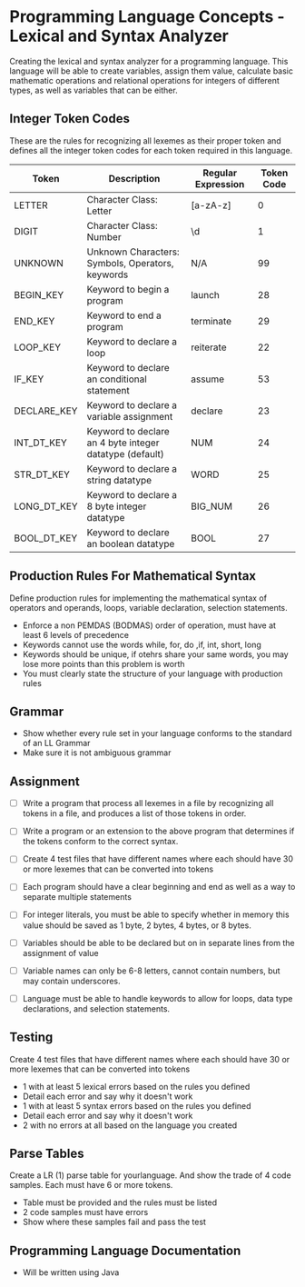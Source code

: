 # Programming Language Concepts - Lexical and Syntax Analyzer
Creating the lexical and syntax analyzer for a programming language. This language will be able to create variables, assign them value, calculate basic mathematic operations and relational operations for integers of different types, as well as variables that can be either.

## Integer Token Codes
These are the rules for recognizing all lexemes as their proper token and defines all the integer token codes for each token required in this language.

| Token | Description | Regular Expression | Token Code |
| ----- |    -----    |       -----        |    -----   |
| LETTER | Character Class: Letter | [a-zA-z] | 0 |
| DIGIT | Character Class: Number | \d | 1 |
| UNKNOWN | Unknown Characters: Symbols, Operators, keywords | N/A | 99 |
| BEGIN_KEY | Keyword to begin a program | launch | 28 |
| END_KEY | Keyword to end a program | terminate | 29 |
| LOOP_KEY | Keyword to declare a loop | reiterate | 22 | 
| IF_KEY | Keyword to declare an conditional statement | assume | 53 | 
| DECLARE_KEY | Keyword to declare a variable assignment | declare | 23 |
| INT_DT_KEY | Keyword to declare an 4 byte integer datatype (default) | NUM | 24 | 
| STR_DT_KEY | Keyword to declare a string datatype | WORD | 25 |
| LONG_DT_KEY | Keyword to declare a 8 byte integer datatype | BIG_NUM | 26 |
| BOOL_DT_KEY | Keyword to declare an boolean datatype | BOOL | 27 |


## Production Rules For Mathematical Syntax
Define production rules for implementing the mathematical syntax of operators and operands, loops, variable declaration, selection statements.
- Enforce a non PEMDAS (BODMAS) order of operation, must have at least 6 levels of precedence
- Keywords cannot use the words while, for, do ,if, int, short, long
 - Keywords should be unique, if otehrs share your same words, you may lose more points than this problem is worth
- You must clearly state the structure of your language with production rules

## Grammar
- Show whether every rule set in your language conforms to the standard of an LL Grammar
- Make sure it is not ambiguous grammar

## Assignment
- [ ] Write a program that process all lexemes in a file by recognizing all tokens in a file, and produces a list of those tokens in order.

- [ ] Write a program or an extension to the above program that determines if the tokens conform to the correct syntax.

- [ ] Create 4 test files that have different names where each should have 30 or more lexemes that can be converted into tokens

- [ ] Each program should have a clear beginning and end as well as a way to separate multiple statements

- [ ] For integer literals, you must be able to specify whether in memory this value should be saved as 1 byte, 2 bytes, 4 bytes, or 8 bytes.

- [ ] Variables should be able to be declared but on in separate lines from the assignment of value

- [ ] Variable names can only be 6-8 letters, cannot contain numbers, but may contain underscores.

- [ ] Language must be able to handle keywords to allow for loops, data type declarations, and selection statements.

## Testing
Create 4 test files that have different names where each should have 30 or more lexemes that can be converted into tokens
- 1 with at least 5 lexical errors based on the rules you defined
 - Detail each error and say why it doesn't work
- 1 with at least 5 syntax errors based on the rules you defined
 - Detail each error and say why it doesn't work
- 2 with no errors at all based on the language you created

## Parse Tables
Create a LR (1) parse table for yourlanguage. And show the trade of 4 code samples. Each must have 6 or more tokens.
- Table must be provided and the rules must be listed
- 2 code samples must have errors
- Show where these samples fail and pass the test

## Programming Language Documentation
- Will be written using Java

